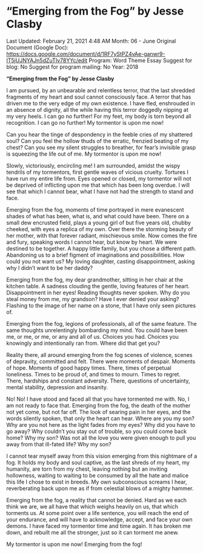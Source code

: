 # “Emerging from the Fog” by Jesse Clasby

Last Updated: February 21, 2021 4:48 AM
Month: 06 - June
Original Document (Google Doc): https://docs.google.com/document/d/1RF7yStPZ4vAe-ganwr9-IT5jUJNYAJn5dZuTIv78YYc/edit
Program: Word Theme Essay
Suggest for blog: No
Suggest for program mailing: No
Year: 2018

**“Emerging from the Fog” by Jesse Clasby**

I am pursued, by an unbearable and relentless terror, that the last shredded fragments of my heart and soul cannot consciously face. A terror that has driven me to the very edge of my own existence. I have fled, enshrouded in an absence of dignity, all the while having this terror doggedly nipping at my very heels. I can go no further! For my feet, my body is torn beyond all recognition. I can go no further! My tormentor is upon me now!

Can you hear the tinge of despondency in the feeble cries of my shattered soul? Can you feel the hollow thuds of the erratic, frenzied beating of my chest? Can you see my silent struggles to breather, for fear’s invisible grasp is squeezing the life out of me. My tormentor is upon me now!

Slowly, victoriously, encircling me! I am surrounded, amidst the wispy tendrils of my tormentors, first gentle waves of vicious cruelty. Tortures I have run my entire life from. Eyes opened or closed, my tormentor will not be deprived of inflicting upon me that which has been long overdue. I will see that which I cannot bear, what I have not had the strength to stand and face.

Emerging from the fog, moments of time portrayed in mere evanescent shades of what has been, what is, and what could have been. There on a small dew encrusted field, plays a young girl of but five years old, chubby cheeked, with eyes a replica of my own. Over there the storming beauty of her mother, with that forever radiant, mischievous smile. Now comes the fire and fury, speaking words I cannot hear, but know by heart. We were destined to be together. A happy little family, but you chose a different path. Abandoning us to a brief figment of imaginations and possibilities. How could you not want us? My loving daughter, casting disappointment, asking why I didn’t want to be her daddy?

Emerging from the fog, my dear grandmother, sitting in her chair at the kitchen table. A sadness clouding the gentle, loving features of her heart. Disappointment in her eyes! Reading thoughts never spoken. Why do you steal money from me, my grandson? Have I ever denied your asking? Flashing to the image of her name on a stone, that I have only seen pictures of.

Emerging from the fog, legions of professionals, all of the same feature. The same thoughts unrelentingly bombarding my mind. You could have been me, or me, or me, or any and all of us. Choices you had. Choices you knowingly and intentionally ran from. Where did that get you?

Reality there, all around emerging from the fog scenes of violence, scenes of depravity, committed and felt. There were moments of despair. Moments of hope. Moments of good happy times. There, times of perpetual loneliness. Times to be proud of, and times to mourn. Times to regret. There, hardships and constant adversity. There, questions of uncertainty, mental stability, depression and insanity.

No! No! I have stood and faced all that you have tormented me with. No, I am not ready to face that. Emerging from the fog, the death of the mother not yet come, but not far off. The look of searing pain in her eyes, and the words silently spoken, that only the heart can hear. Where are you my son? Why are you not here as the light fades from my eyes? Why did you have to go away? Why couldn’t you stay out of trouble, so you could come back home? Why my son? Was not all the love you were given enough to pull you away from that ill-fated life? Why my son?

I cannot tear myself away from this vision emerging from this nightmare of a fog. It holds my body and soul captive, as the last shreds of my heart, my humanity, are torn from my chest, leaving nothing but an inviting hollowness, waiting to waiting to be consumed by all the hate and malice this life I chose to exist in breeds. My own subconscious screams I hear, reverberating back upon me as if from celestial blows of a mighty hammer.

Emerging from the fog, a reality that cannot be denied. Hard as we each think we are, we all have that which weighs heavily on us, that which torments us. At some point over a life sentence, you will reach the end of your endurance, and will have to acknowledge, accept, and face your own demons. I have faced my tormentor time and time again. It has broken me down, and rebuilt me all the stronger, just so it can torment me anew.

My tormentor is upon me now! Emerging from the fog!